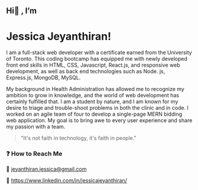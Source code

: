 ## Hi👋 , I’m 
# Jessica Jeyanthiran! 

I am a full-stack web developer with a certificate earned from the University of Toronto. This coding bootcamp has equipped me with newly developed front end skills in HTML, CSS, Javascript, React.js, and responsive web development, as well as back end technologies such as Node. js, Express.js, MongoDB, MySQL.

My background in Health Administration has allowed me to recognize my ambition to grow in knowledge, and the world of web development has certainly fulfilled that. I am a student by nature, and I am known for my desire to triage and trouble-shoot problems in both the clinic and in code. I worked on an agile team of four to develop a single-page MERN bidding web application. My goal is to bring awe to every user experience and share my passion with a team.

> "It's not faith in technology, it's faith in people."

### ❓ How to Reach Me

📧 jeyanthiran.jessica@gmail.com </br>

💙 https://www.linkedin.com/in/jessicajeyanthiran/ 






<!---
JessicaJeyanthiran/JessicaJeyanthiran is a ✨ special ✨ repository because its `README.md` (this file) appears on your GitHub profile.
You can click the Preview link to take a look at your changes.
--->
